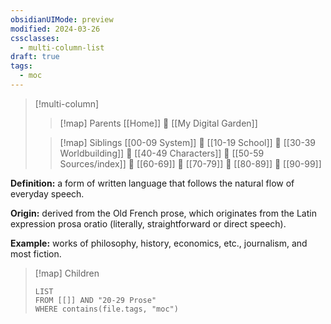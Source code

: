 ```yaml
---
obsidianUIMode: preview
modified: 2024-03-26
cssclasses:
  - multi-column-list
draft: true
tags:
  - moc
---
```

> [!multi-column]
> 
> > [!map] Parents
> > [[Home]] 💠 [[My Digital Garden]]
> 
> > [!map] Siblings
> > [[00-09 System]] 💠 [[10-19 School]] 💠 [[30-39 Worldbuilding]] 💠 [[40-49 Characters]] 💠 [[50-59 Sources/index]] 💠 [[60-69]] 💠 [[70-79]] 💠 [[80-89]] 💠 [[90-99]]

**Definition:** a form of written language that follows the natural flow of everyday speech.

**Origin:** derived from the Old French prose, which originates from the Latin expression prosa oratio (literally, straightforward or direct speech).

**Example:** works of philosophy, history, economics, etc., journalism, and most fiction.

> [!map] Children
> ```dataview
> LIST
> FROM [[]] AND "20-29 Prose"
> WHERE contains(file.tags, "moc")
> ```
